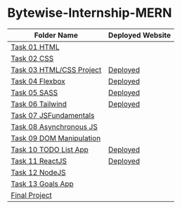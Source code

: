 # Bytewise-Internship-MERN
| Folder Name            | Deployed Website              |
| ----------------------| -----------------------------|
| [Task 01 HTML](https://github.com/emankamran/Bytewise-Internship-MERN/tree/main/Task-01-HTML)   |                              |
| [Task 02 CSS](https://github.com/emankamran/Bytewise-Internship-MERN/tree/main/Task-02-CSS)   |                              |
| [Task 03 HTML/CSS Project](https://github.com/emankamran/Bytewise-Internship-MERN/tree/main/Task-03-html-css-project)        | [Deployed](https://html-css-project-task-03.netlify.app/)                      |
| [Task 04 Flexbox](https://github.com/emankamran/Bytewise-Internship-MERN/tree/main/Task-04-Flexbox)|[Deployed](https://flexbox-task-04.netlify.app/)                              |
| [Task 05 SASS](https://github.com/emankamran/Bytewise-Internship-MERN/tree/main/Task-05-SASS)   |[Deployed]( https://sass-task-05.netlify.app/)                             |
| [Task 06 Tailwind](https://github.com/emankamran/Bytewise-Internship-MERN/tree/main/Task-06-Tailwind)| [Deployed](https://tailwind-project-task-06.netlify.app/)                |
| [Task 07 JSFundamentals](https://github.com/emankamran/Bytewise-Internship-MERN/tree/main/Task-07-JS-Fundamentals)|                |
| [Task 08 Asynchronous JS](https://github.com/emankamran/Bytewise-Internship-MERN/tree/main/Task-08-Asynchronous-JS)|               |
| [Task 09 DOM Manipulation](https://github.com/emankamran/Bytewise-Internship-MERN/tree/main/Task-09-DOM%20Manipulation)|                          |
| [Task 10 TODO List App](https://github.com/emankamran/Bytewise-Internship-MERN/tree/main/Task-10-TODO-LIST)| [Deployed](https://todo-list-app-task-10.netlify.app/)               |
| [Task 11 ReactJS](https://github.com/emankamran/Bytewise-Internship-MERN/tree/main/task-11-react)| [Deployed](https://react-application-task-11.netlify.app/)               |
| [Task 12 NodeJS](https://github.com/emankamran/Bytewise-Internship-MERN-Backend)|               |
| [Task 13 Goals App](https://github.com/emankamran/Bytewise-Internship-MERN/tree/main/Task-13-Goals-App)|               |
| [Final Project](https://github.com/emankamran/final-project-bytewise)|               |

